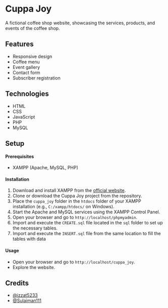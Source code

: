 # Cuppa Joy
A fictional coffee shop website, showcasing the services, products, and events of the coffee shop.

## Features
- Responsive design
- Coffee menu
- Event gallery
- Contact form
- Subscriber registration

## Technologies
- HTML
- CSS
- JavaScript
- PHP
- MySQL

## Setup

#### Prerequisites
- XAMPP (Apache, MySQL, PHP)

#### Installation
1. Download and install XAMPP from the [official website](https://www.apachefriends.org/index.html).
2. Clone or download the Cuppa Joy project from the repository.
3. Place the `cuppa_joy` folder in the `htdocs` folder of your XAMPP installation (e.g., `C:/xampp/htdocs/` on Windows).
4. Start the Apache and MySQL services using the XAMPP Control Panel.
5. Open your browser and go to `http://localhost/phpmyadmin`.
6. Import and execute the `CREATE.sql` file located in the `sql` folder to set up the necessary tables.
7. Import and execute the `INSERT.sql` file from the same location to fill the tables with data

#### Usage
- Open your browser and go to `http://localhost/cuppa_joy`. 
- Explore the website.

## Credits
- [@izzat5233](https://github.com/izzat5233)
- [@Sulaiman111](https://github.com/Sulaiman111)
